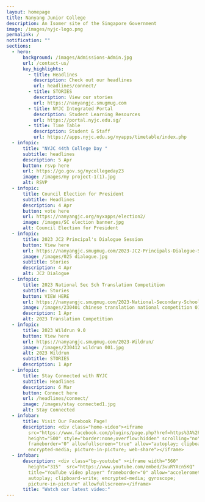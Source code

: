 ```yaml
---
layout: homepage
title: Nanyang Junior College
description: An Isomer site of the Singapore Government
image: /images/nyjc-logo.png
permalink: /
notification: ""
sections:
  - hero:
      background: /images/Admissions-Admin.jpg
      url: /contact-us/
      key_highlights:
        - title: Headlines
          description: Check out our headlines
          url: headlines/connect/
        - title: STORIES
          description: View our stories
          url: https://nanyangjc.smugmug.com
        - title: NYJC Integrated Portal
          description: Student Learning Resources
          url: https://portal.nyjc.edu.sg/
        - title: Time Table
          description: Student & Staff
          url: https://apps.nyjc.edu.sg/nyapps/timetable/index.php
  - infopic:
      title: "NYJC 44th College Day "
      subtitle: headlines
      description: 5 Apr
      button: rsvp here
      url: https://go.gov.sg/nycollegeday23
      image: /images/my project-1(1).jpg
      alt: RSVP
  - infopic:
      title: Council Election for President
      subtitle: Headlines
      description: 4 Apr
      button: vote here
      url: https://nanyangjc.org/nyxapps/election2/
      image: /images/SC election banner.jpg
      alt: Council Election for President
  - infopic:
      title: 2023 JC2 Principal's Dialogue Session
      button: View here
      url: https://nanyangjc.smugmug.com/2023-JC2-Principals-Dialogue-Session/
      image: /images/025 dialogue.jpg
      subtitle: Stories
      description: 4 Apr
      alt: JC2 Dialogue
  - infopic:
      title: 2023 National Sec Sch Translation Competition
      subtitle: Stories
      button: VIEW HERE
      url: https://nanyangjc.smugmug.com/2023-National-Secondary-Schools-Translation-Competition/
      image: /images/230401 chinese translation national competition 014.jpg
      description: 1 Apr
      alt: 2023 Translation Competition
  - infopic:
      title: 2023 Wildrun 9.0
      button: View here
      url: https://nanyangjc.smugmug.com/2023-Wildrun/
      image: /images/230412 wildrun 001.jpg
      alt: 2023 Wildrun
      subtitle: STORIES
      description: 1 Apr
  - infopic:
      title: Stay Connected with NYJC
      subtitle: Headlines
      description: 6 Mar
      button: Connect here
      url: /headlines/connect/
      image: /images/stay connected1.jpg
      alt: Stay Connected
  - infobar:
      title: Visit Our Facebook Page!
      description: <div class="home-video"><iframe
        src="https://www.facebook.com/plugins/page.php?href=https%3A%2F%2Fwww.facebook.com%2FNanyangjc%2F&tabs=timeline&width=340&height=500&small_header=false&adapt_container_width=true&hide_cover=false&show_facepile=true&appId"
        height="500" style="border:none;overflow:hidden" scrolling="no"
        frameborder="0" allowfullscreen="true" allow="autoplay; clipboard-write;
        encrypted-media; picture-in-picture; web-share"></iframe>
  - infobar:
      description: <div class="bp-youtube" ><iframe width="560"
        height="315"  src="https://www.youtube.com/embed/3vuRYXcn5KQ"
        title="YouTube video player" frameborder="0" allow="accelerometer;
        autoplay; clipboard-write; encrypted-media; gyroscope;
        picture-in-picture" allowfullscreen></iframe>
      title: "Watch our latest video:"
---
```

